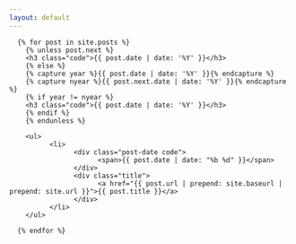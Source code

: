 ```yaml
---
layout: default
---
```

<link rel="stylesheet" href="{{- 'assets/css/style.css' | relative_url -}}" />

<section>

	  {% for post in site.posts %}
		{% unless post.next %}
		<h3 class="code">{{ post.date | date: '%Y' }}</h3>
		{% else %}
		{% capture year %}{{ post.date | date: '%Y' }}{% endcapture %}
		{% capture nyear %}{{ post.next.date | date: '%Y' }}{% endcapture %}
		{% if year != nyear %}
		<h3 class="code">{{ post.date | date: '%Y' }}</h3>
		{% endif %}
		{% endunless %}

		<ul>
			  <li>
				    <div class="post-date code">
					      <span>{{ post.date | date: "%b %d" }}</span>
				    </div>
				    <div class="title">
					      <a href="{{ post.url | prepend: site.baseurl | prepend: site.url }}">{{ post.title }}</a>
				    </div>
			  </li>
		</ul>

	  {% endfor %}

</section>
